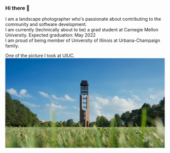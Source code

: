 ### Hi there 👋

I am a landscape photographer who's passionate about contributing to the community and software development. <br />
I am currently (technically about to be) a grad student at Carnegie Mellon University. Expected graduation: May 2022 <br />
I am proud of being member of University of Illinois at Urbana-Champaign family.
<!--
**bojiang3/bojiang3** is a ✨ _special_ ✨ repository because its `README.md` (this file) appears on your GitHub profile.

Here are some ideas to get you started:

- 🔭 I’m currently working on ...
- 🌱 I’m currently learning ...
- 👯 I’m looking to collaborate on ...
- 🤔 I’m looking for help with ...
- 💬 Ask me about ...
- 📫 How to reach me: ...
- 😄 Pronouns: ...
- ⚡ Fun fact: ...
-->

One of the picture I took at UIUC.
![image](https://github.com/bojiang3/bojiang3/blob/main/UIUC%20South%20Quad.jpg)
